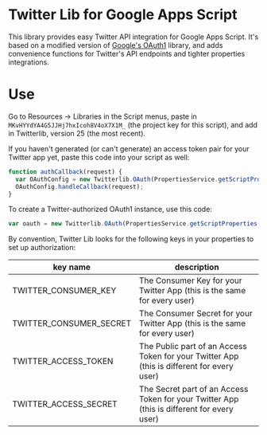 # Twitter Lib for Google Apps Script

This library provides easy Twitter API integration for Google Apps Script.  It's based on a modified version of [Google's OAuth1](https://github.com/googlesamples/apps-script-oauth1) library, and adds convenience functions for Twitter's API endpoints and tighter properties integrations.

# Use

Go to Resources -> Libraries in the Script menus, 
paste in `MKvHYYdYA4G5JJHj7hxIcoh8V4oX7X1M_` (the project key for this script),
and add in Twitterlib, version 25 (the most recent).  

If you haven't generated (or can't generate) an access token pair for your Twitter app yet,
paste this code into your script as well:

```javascript
function authCallback(request) {
  var OAuthConfig = new Twitterlib.OAuth(PropertiesService.getScriptProperties());
  OAuthConfig.handleCallback(request);
}
```

To create a Twitter-authorized OAuth1 instance, use this code:
```javascript
var oauth = new Twitterlib.OAuth(PropertiesService.getScriptProperties());
```

By convention, Twitter Lib looks for the following keys in your properties to set up authorization:

|key name|description|
|--------|--------------|
|TWITTER\_CONSUMER\_KEY|The Consumer Key for your Twitter App (this is the same for every user)|
|TWITTER\_CONSUMER\_SECRET|The Consumer Secret for your Twitter App (this is the same for every user)|
|TWITTER\_ACCESS\_TOKEN|The Public part of an Access Token for your Twitter App (this is different for every user)|
|TWITTER\_ACCESS\_SECRET|The Secret part of an Access Token for your Twitter App (this is different for every user)|

